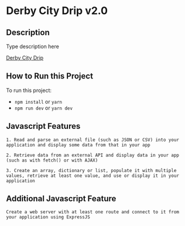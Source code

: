 # Derby City Drip v2.0
## Description
Type description here

[Derby City Drip](https://github.com/istarlet/derby_city_drip)

## How to Run this Project

To run this project:

- `npm install` or `yarn`
- `npm run dev` or `yarn dev`

## Javascript Features
`1. Read and parse an external file (such as JSON or CSV) into your application and display some data from that in your app`
 
`2. Retrieve data from an external API and display data in your app (such as with fetch() or with AJAX)`

`3. Create an array, dictionary or list, populate it with multiple values, retrieve at least one value, and use or display it in your application`

## Additional Javascript Feature
`Create a web server with at least one route and connect to it from your application using ExpressJS`
